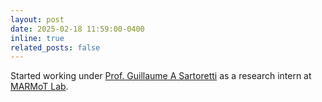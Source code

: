 ```yaml
---
layout: post
date: 2025-02-18 11:59:00-0400
inline: true
related_posts: false
---
```


Started working under [Prof. Guillaume A Sartoretti](https://scholar.google.com/citations?user=n7NzZ0sAAAAJ&hl=fr) as a research intern at [MARMoT Lab](https://www.marmotlab.org/index.html).
